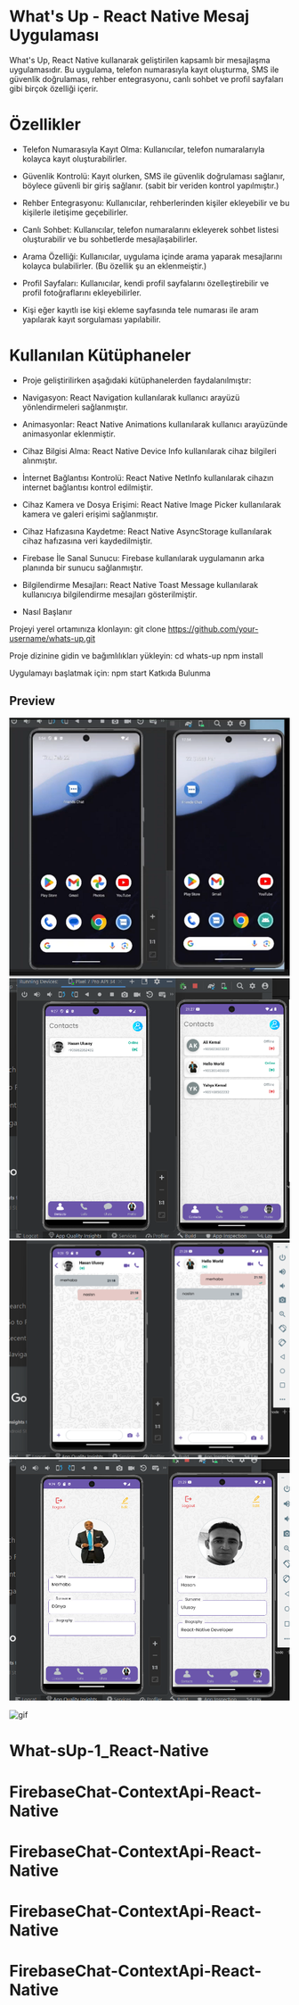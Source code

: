 # What's Up - React Native Mesaj Uygulaması
What's Up, React Native kullanarak geliştirilen kapsamlı bir mesajlaşma uygulamasıdır. Bu uygulama, telefon numarasıyla kayıt oluşturma, SMS ile güvenlik doğrulaması, rehber entegrasyonu, canlı sohbet ve profil sayfaları gibi birçok özelliği içerir.


# Özellikler
- Telefon Numarasıyla Kayıt Olma: Kullanıcılar, telefon numaralarıyla kolayca kayıt oluşturabilirler.

- Güvenlik Kontrolü: Kayıt olurken, SMS ile güvenlik doğrulaması sağlanır, böylece güvenli bir giriş sağlanır.
(sabit bir veriden kontrol yapılmıştır.)

- Rehber Entegrasyonu: Kullanıcılar, rehberlerinden kişiler ekleyebilir ve bu kişilerle iletişime geçebilirler.

- Canlı Sohbet: Kullanıcılar, telefon numaralarını ekleyerek sohbet listesi oluşturabilir ve bu sohbetlerde mesajlaşabilirler.

- Arama Özelliği: Kullanıcılar, uygulama içinde arama yaparak mesajlarını kolayca bulabilirler.  (Bu özellik şu an eklenmeiştir.)

- Profil Sayfaları: Kullanıcılar, kendi profil sayfalarını özelleştirebilir ve profil fotoğraflarını ekleyebilirler.

- Kişi eğer kayıtlı ise kişi ekleme sayfasında tele numarası ile aram yapılarak kayıt sorgulaması yapılabilir.

# Kullanılan Kütüphaneler
- Proje geliştirilirken aşağıdaki kütüphanelerden faydalanılmıştır:

- Navigasyon: React Navigation kullanılarak kullanıcı arayüzü yönlendirmeleri sağlanmıştır.

- Animasyonlar: React Native Animations kullanılarak kullanıcı arayüzünde animasyonlar eklenmiştir.

- Cihaz Bilgisi Alma: React Native Device Info kullanılarak cihaz bilgileri alınmıştır.

- İnternet Bağlantısı Kontrolü: React Native NetInfo kullanılarak cihazın internet bağlantısı kontrol edilmiştir.

- Cihaz Kamera ve Dosya Erişimi: React Native Image Picker kullanılarak kamera ve galeri erişimi sağlanmıştır.

- Cihaz Hafızasına Kaydetme: React Native AsyncStorage kullanılarak cihaz hafızasına veri kaydedilmiştir.

- Firebase İle Sanal Sunucu: Firebase kullanılarak uygulamanın arka planında bir sunucu sağlanmıştır.

- Bilgilendirme Mesajları: React Native Toast Message kullanılarak kullanıcıya bilgilendirme mesajları gösterilmiştir.

- Nasıl Başlanır

Projeyi yerel ortamınıza klonlayın:
git clone https://github.com/your-username/whats-up.git

Proje dizinine gidin ve bağımlılıkları yükleyin:
cd whats-up
npm install

Uygulamayı başlatmak için:
npm start
Katkıda Bulunma

## Preview
![print-screen](screen.png)
![print-screen](screen2.png)
![print-screen](screen3.png)
![print-screen](screen4.png)

![gif](gif.gif)
# What-sUp-1_React-Native
# FirebaseChat-ContextApi-React-Native
# FirebaseChat-ContextApi-React-Native
# FirebaseChat-ContextApi-React-Native
# FirebaseChat-ContextApi-React-Native
